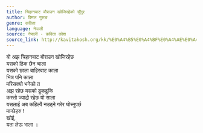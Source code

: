 ```yaml
---
title: चिहानबाट बौराउन खोजिरहेको सुँगुर
author: विमल गुरुङ
genre: कविता
language: नेपाली
source: नेपाली - कविता कोश
source_link: http://kavitakosh.org/kk/%E0%A4%B5%E0%A4%BF%E0%A4%AE%E0%A4%B2_%E0%A4%97%E0%A5%81%E0%A4%B0%E0%A5%81%E0%A4%99
---
```


यो अझ चिहानबाट बौराउन खोजिरहेछ  
यसको ठिक छैन चाला  
यसको छाला बाहिरबाट काला  
भित्र पनि काला  
मरिसक्यो भनेको त  
अझ रहेछ यसको ढुकढुकि  
कस्तो ज्याद्रो रहेछ यो साला  
यसलाई अब कहिल्यै नउठ्ने गरेर घोच्नुपर्छ  
मान्छेहरु !  
खोई,  
यता लेऊ भाला ।
